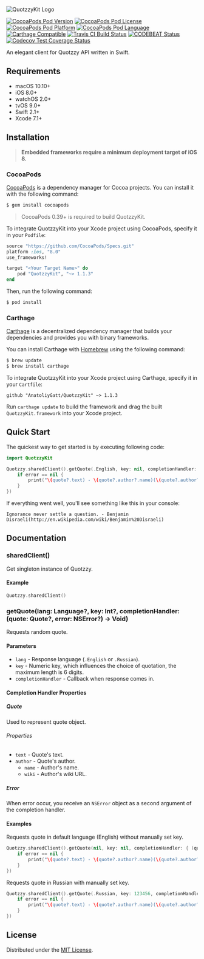 ![QuotzzyKit Logo][logo]

[![CocoaPods Pod Version][cocoapods-pod-version-badge]][cocoapods-pod-url]
[![CocoaPods Pod License][cocoapods-pod-license-badge]][cocoapods-pod-license-url]
[![CocoaPods Pod Platform][cocoapods-pod-platform-badge]][cocoapods-pod-url]
[![CocoaPods Pod Language][cocoapods-pod-language-badge]][cocoapods-pod-url]
[![Carthage Compatible][carthage-compatible-badge]][carthage-github-repository-url]
[![Travis CI Build Status][travis-ci-build-status-badge]][travis-ci-build-status-page-url]
[![CODEBEAT Status][codebeat-status-badge]][codebeat-status-page-url]
[![Codecov Test Coverage Status][codecov-test-coverage-status-badge]][codecov-test-coverage-status-page-url]

An elegant client for Quotzzy API written in Swift.

## Requirements

- macOS 10.10+
- iOS 8.0+
- watchOS 2.0+
- tvOS 9.0+
- Swift 2.1+
- Xcode 7.1+

## Installation

> **Embedded frameworks require a minimum deployment target of iOS 8.**

### CocoaPods

[CocoaPods](http://cocoapods.org) is a dependency manager for Cocoa projects. You can install it with the following command:

```bash
$ gem install cocoapods
```

> CocoaPods 0.39+ is required to build QuotzzyKit.

To integrate QuotzzyKit into your Xcode project using CocoaPods, specify it in your `Podfile`:

```ruby
source "https://github.com/CocoaPods/Specs.git"
platform :ios, "8.0"
use_frameworks!

target "<Your Target Name>" do
    pod "QuotzzyKit", "~> 1.1.3"
end
```

Then, run the following command:

```bash
$ pod install
```

### Carthage

[Carthage](https://github.com/Carthage/Carthage) is a decentralized dependency manager that builds your dependencies and provides you with binary frameworks.

You can install Carthage with [Homebrew](http://brew.sh/) using the following command:

```bash
$ brew update
$ brew install carthage
```

To integrate QuotzzyKit into your Xcode project using Carthage, specify it in your `Cartfile`:

```ogdl
github "AnatoliyGatt/QuotzzyKit" ~> 1.1.3
```

Run `carthage update` to build the framework and drag the built `QuotzzyKit.framework` into your Xcode project.

## Quick Start

The quickest way to get started is by executing following code:

```swift
import QuotzzyKit

Quotzzy.sharedClient().getQuote(.English, key: nil, completionHandler: { (quote: Quote?, error: NSError?) -> Void in
    if error == nil {
        print("\(quote?.text) - \(quote?.author?.name)(\(quote?.author?.wiki))")
    }
})
```

If everything went well, you'll see something like this in your console:

```
Ignorance never settle a question. - Benjamin Disraeli(http://en.wikipedia.com/wiki/Benjamin%20Disraeli)
```

## Documentation

### sharedClient()

Get singleton instance of Quotzzy.

#### Example

```swift
Quotzzy.sharedClient()
```

### getQuote(lang: Language?, key: Int?, completionHandler: (quote: Quote?, error: NSError?) -> Void)

Requests random quote.

#### Parameters

- `lang` - Response language (`.English` or `.Russian`).
- `key` - Numeric key, which influences the choice of quotation, the maximum length is 6 digits.
- `completionHandler` - Callback when response comes in.

#### Completion Handler Properties

##### Quote

Used to represent quote object.

###### Properties

- `text` - Quote's text.
- `author` - Quote's author.
    - `name` - Author's name.
    - `wiki` - Author's wiki URL.

##### Error

When error occur, you receive an `NSError` object as a second argument of the completion handler.

#### Examples

Requests quote in default language (English) without manually set key.

```swift
Quotzzy.sharedClient().getQuote(nil, key: nil, completionHandler: { (quote: Quote?, error: NSError?) -> Void in
    if error == nil {
        print("\(quote?.text) - \(quote?.author?.name)(\(quote?.author?.wiki))")
    }
})
```

Requests quote in Russian with manually set key.

```swift
Quotzzy.sharedClient().getQuote(.Russian, key: 123456, completionHandler: { (quote: Quote?, error: NSError?) -> Void in
    if error == nil {
        print("\(quote?.text) - \(quote?.author?.name)(\(quote?.author?.wiki))")
    }
})
```

## License

Distributed under the [MIT License](LICENSE).

[logo]: https://cldup.com/hDi4eNZ5hZ.png

[cocoapods-pod-url]: https://cocoapods.org/pods/QuotzzyKit

[cocoapods-pod-version-badge]: https://img.shields.io/cocoapods/v/QuotzzyKit.svg?style=flat

[cocoapods-pod-license-badge]: https://img.shields.io/cocoapods/l/QuotzzyKit.svg?style=flat
[cocoapods-pod-license-url]: http://opensource.org/licenses/MIT

[cocoapods-pod-platform-badge]: https://img.shields.io/cocoapods/p/QuotzzyKit.svg?style=flat

[cocoapods-pod-language-badge]: https://img.shields.io/badge/language-swift-orange.svg?style=flat

[carthage-compatible-badge]: https://img.shields.io/badge/Carthage-compatible-4BC51D.svg?style=flat
[carthage-github-repository-url]: https://github.com/Carthage/Carthage

[travis-ci-build-status-badge]: https://img.shields.io/travis/AnatoliyGatt/QuotzzyKit.svg?style=flat
[travis-ci-build-status-page-url]: https://travis-ci.org/AnatoliyGatt/QuotzzyKit

[codebeat-status-badge]: https://codebeat.co/badges/230252c9-34c8-48c6-9bec-40cde398507a
[codebeat-status-page-url]: https://codebeat.co/projects/github-com-anatoliygatt-quotzzykit

[codecov-test-coverage-status-badge]: https://img.shields.io/codecov/c/github/AnatoliyGatt/QuotzzyKit.svg?style=flat
[codecov-test-coverage-status-page-url]: https://codecov.io/gh/AnatoliyGatt/QuotzzyKit
